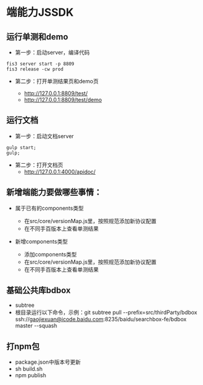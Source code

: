 # 端能力JSSDK


## 运行单测和demo

- 第一步：启动server，编译代码

```
fis3 server start -p 8809
fis3 release -cw prod
```
- 第二步：打开单测结果页和demo页

    - http://127.0.0.1:8809/test/
    - http://127.0.0.1:8809/test/demo



## 运行文档

- 第一步：启动文档server

```
gulp start;
gulp;

```
- 第二步：打开文档页
    - http://127.0.0.1:4000/apidoc/

## 新增端能力要做哪些事情：

- 属于已有的components类型
    - 在src/core/versionMap.js里，按照规范添加新协议配置
    - 在不同手百版本上查看单测结果

- 新增components类型
    - 添加components类型
    - 在src/core/versionMap.js里，按照规范添加新协议配置
    - 在不同手百版本上查看单测结果


## 基础公共库bdbox
- subtree
- 根目录运行以下命令，示例：git subtree pull --prefix=src/thirdParty/bdbox ssh://gaojiexuan@icode.baidu.com:8235/baidu/searchbox-fe/bdbox master --squash

## 打npm包
- package.json中版本号更新
- sh build.sh
- npm publish
